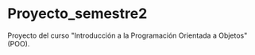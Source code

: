 # Proyecto_semestre2
Proyecto del curso "Introducción a la Programación Orientada a Objetos" (POO).
